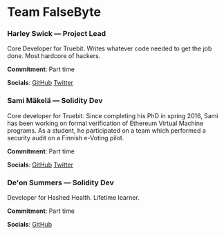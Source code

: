 # Team FalseByte

### Harley Swick — Project Lead

Core Developer for Truebit. Writes whatever code needed to get the job done. Most hardcore of hackers.

**Commitment**: Part time

**Socials**: [GitHub](https://github.com/hswick) [Twitter](https://twitter.com/hdswick)

### Sami Mäkelä — Solidity Dev

Core developer for Truebit. Since completing his PhD in spring 2016, Sami has been working on formal verification of Ethereum Virtual Machine programs. As a student, he participated on a team which performed a security audit on a Finnish e-Voting pilot. 

**Commitment**: Part time

**Socials**: [GitHub](https://github.com/mrsmkl) [Twitter](https://twitter.com/mrsmkl)

### De'on Summers — Solidity Dev

Developer for Hashed Health. Lifetime learner.

**Commitment**: Part time

**Socials**: [GitHub](https://github.com/Dsummers91)